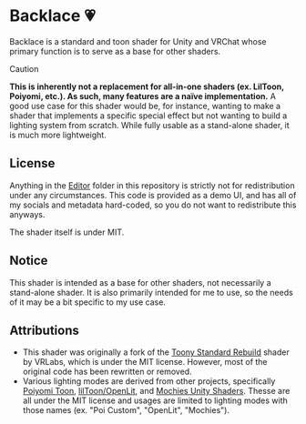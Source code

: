 # Backlace 💗
Backlace is a standard and toon shader for Unity and VRChat whose primary function is to serve as a base for other shaders.

> [!CAUTION]
> **This is inherently not a replacement for all-in-one shaders (ex. LilToon, Poiyomi, etc.). As such, many features are a naïve implementation.** A good use case for this shader would be, for instance, wanting to make a shader that implements a specific special effect but not wanting to build a lighting system from scratch. While fully usable as a stand-alone shader, it is much more lightweight.

## License
Anything in the [Editor](https://github.com/kleineluka/backlace/tree/main/Resources/Luka_Backlace/Editor) folder in this repository is strictly not for redistribution under any circumstances. This code is provided as a demo UI, and has all of my socials and metadata hard-coded, so you do not want to redistribute this anyways.

The shader itself is under MIT.

## Notice
This shader is intended as a base for other shaders, not necessarily a stand-alone shader. It is also primarily intended for me to use, so the needs of it may be a bit specific to my use case.

## Attributions
- This shader was originally a fork of the [Toony Standard Rebuild](https://github.com/VRLabs/Toony-Standard-Rebuil) shader by VRLabs, which is under the MIT license. However, most of the original code has been rewritten or removed.
- Various lighting modes are derived from other projects, specifically [Poiyomi Toon](https://github.com/poiyomi/PoiyomiToonShader), [lilToon/OpenLit](https://github.com/lilxyzw/lilToon), and [Mochies Unity Shaders](https://github.com/MochiesCode/Mochies-Unity-Shaders/). Thesse are all under the MIT license and usages are limited to lighting modes with those names (ex. \"Poi Custom\", \"OpenLit\", \"Mochies\").